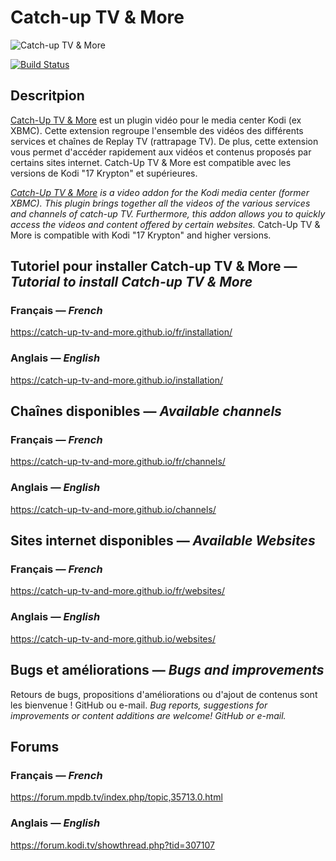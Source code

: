 # Catch-up TV & More
![Catch-up TV & More](https://github.com/SylvainCecchetto/plugin.video.catchuptvandmore/raw/master/icon.png)

[![Build Status](https://travis-ci.com/Catch-up-TV-and-More/plugin.video.catchuptvandmore.svg?branch=dev)](https://travis-ci.com/Catch-up-TV-and-More/plugin.video.catchuptvandmore)

## Descritpion
[Catch-Up TV & More](https://kodi.tv/addon/plugins-video-add-ons/catch-tv-more) est un plugin vidéo pour le media center Kodi (ex XBMC).
Cette extension regroupe l'ensemble des vidéos des différents services et chaînes de Replay TV (rattrapage TV). De plus, cette extension vous permet d'accéder rapidement aux vidéos et contenus proposés par certains sites internet.
Catch-Up TV & More est compatible avec les versions de Kodi "17 Krypton" et supérieures.

*[Catch-Up TV & More](https://kodi.tv/addon/plugins-video-add-ons/catch-tv-more) is a video addon for the Kodi media center (former XBMC).*
*This plugin brings together all the videos of the various services and channels of catch-up TV. Furthermore, this addon allows you to quickly access the videos and content offered by certain websites.*
Catch-Up TV & More is compatible with Kodi "17 Krypton" and higher versions.

## Tutoriel pour installer Catch-up TV & More — *Tutorial to install Catch-up TV & More*
### Français — *French*
<https://catch-up-tv-and-more.github.io/fr/installation/>

### Anglais — *English*
<https://catch-up-tv-and-more.github.io/installation/>

## Chaînes disponibles — *Available channels*
### Français — *French*
<https://catch-up-tv-and-more.github.io/fr/channels/>

### Anglais — *English*
<https://catch-up-tv-and-more.github.io/channels/>

## Sites internet disponibles — *Available Websites*
### Français — *French*
<https://catch-up-tv-and-more.github.io/fr/websites/>

### Anglais — *English*
<https://catch-up-tv-and-more.github.io/websites/>

## Bugs et améliorations — *Bugs and improvements*
Retours de bugs, propositions d'améliorations ou d'ajout de contenus sont les bienvenue ! GitHub ou e-mail.
*Bug reports, suggestions for improvements or content additions are welcome! GitHub or e-mail.*

## Forums
### Français — *French*
<https://forum.mpdb.tv/index.php/topic,35713.0.html>

### Anglais — *English*
<https://forum.kodi.tv/showthread.php?tid=307107>
